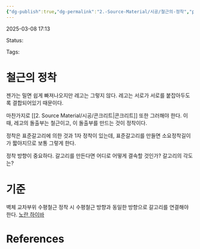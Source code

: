 ```yaml
---
{"dg-publish":true,"dg-permalink":"2.-Source-Material/시공/철근의-정착","permalink":"/2.-Source-Material/시공/철근의-정착/"}
---
```


2025-03-08 17:13

Status: 

Tags: 

# 철근의 정착
젠가는 밀면 쉽게 빠져나오지만 레고는 그렇지 않다. 레고는 서로가 서로를 붙잡아두도록 결합되어있기 때문이다.

마찬가지로 [[2. Source Material/시공/콘크리트\|콘크리트]] 또한 그러해야 한다. 이때, 레고의 돌출부는 철근이고, 이 돌출부를 만드는 것이 정착이다.

정착은 표준갈고리에 의한 것과 1자 정착이 있는데, 표준갈고리를 만들면 소요정착길이가 짧아지므로 보통 그렇게 한다.

정착 방향이 중요하다. 갈고리를 만든다면 어디로 어떻게 결속할 것인가? 갈고리의 각도는?

# 기준
벽체 교차부위 수평철근 정착 시 수평철근 방향과 동일한 방향으로 갈고리를 연결해야 한다. [노란 하이바](https://m.blog.naver.com/ggupjil/222480811213?recommendTrackingCode=2) 

# References